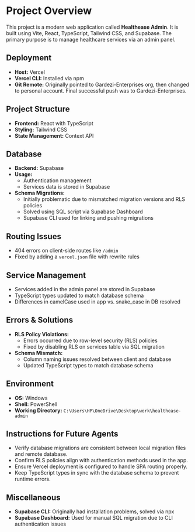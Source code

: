 # Project Overview
This project is a modern web application called **Healthease Admin**. It is built using Vite, React, TypeScript, Tailwind CSS, and Supabase. The primary purpose is to manage healthcare services via an admin panel.

## Deployment
- **Host:** Vercel
- **Vercel CLI:** Installed via npm
- **Git Remote:** Originally pointed to Gardezi-Enterprises org, then changed to personal account. Final successful push was to Gardezi-Enterprises.

## Project Structure
- **Frontend:** React with TypeScript
- **Styling:** Tailwind CSS
- **State Management:** Context API

## Database
- **Backend:** Supabase
- **Usage:** 
  - Authentication management
  - Services data is stored in Supabase
- **Schema Migrations:**
  - Initially problematic due to mismatched migration versions and RLS policies
  - Solved using SQL script via Supabase Dashboard
  - Supabase CLI used for linking and pushing migrations

## Routing Issues
- 404 errors on client-side routes like `/admin`
- Fixed by adding a `vercel.json` file with rewrite rules

## Service Management
- Services added in the admin panel are stored in Supabase
- TypeScript types updated to match database schema
- Differences in camelCase used in app vs. snake_case in DB resolved

## Errors & Solutions
- **RLS Policy Violations:**
  - Errors occurred due to row-level security (RLS) policies
  - Fixed by disabling RLS on services table via SQL migration
- **Schema Mismatch:**
  - Column naming issues resolved between client and database
  - Updated TypeScript types to match database schema

## Environment
- **OS:** Windows
- **Shell:** PowerShell
- **Working Directory:** `C:\Users\HP\OneDrive\Desktop\work\healthease-admin`

## Instructions for Future Agents
- Verify database migrations are consistent between local migration files and remote database.
- Confirm RLS policies align with authentication methods used in the app.
- Ensure Vercel deployment is configured to handle SPA routing properly.
- Keep TypeScript types in sync with the database schema to prevent runtime errors.

## Miscellaneous
- **Supabase CLI:** Originally had installation problems, solved via npx
- **Supabase Dashboard:** Used for manual SQL migration due to CLI authentication issues
